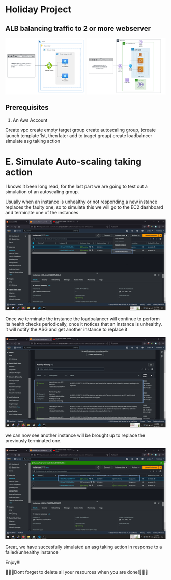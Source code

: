 <!-- @format -->

# Holiday Project

## ALB balancing traffic to 2 or more webserver

<div style="display: flex; justify-content: space-between;">
    <img src="./images/Azure holiday Project.png"  alt="Image 1" width="
    50%">
    <img src="./images/aws_holiday_project.png"  alt="Image 2" width="49%">
</div>

## Prerequisites

1. An Aws Account

Create vpc
create empty target group
create autoscaling group, (create launch template 1st, then later add to traget group)
create loadbalncer
simulate asg taking action

# E. Simulate Auto-scaling taking action

I knows it been long read, for the last part we are going to test out a simulation of an autoscaling group.

Usually when an instance is unhealthy or not responding,a new instance replaces the faulty one, so to simulate this we will go to the EC2 dashboard and terminate one of the instances

![alt](images/sim1.png)

Once we terminate the instance the loadbalancer will continue to perform its health checks periodically, once it notices that an instance is unhealthy. it will notify the ASG and get another instance to replace it

![alt](images/sim2.png)

we can now see another instance will be brought up to replace the previously terminated one.

![alt](images/sim3.png)

Great, we have succesfully simulated an asg taking action in response to a failed/unhealthy instance

Enjoy!!!

🚧🚧🚧Dont forget to delete all your resources when you are done!🚧🚧🚧
